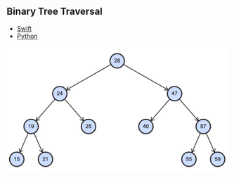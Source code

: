 ## Binary Tree Traversal
- [Swift](https://github.com/lukabratos/algorithms/blob/master/binary_tree_traversal.swift)
- [Python](https://github.com/lukabratos/algorithms/blob/master/binary_tree_traversal.py)

![BinaryTree](Tree.png)
